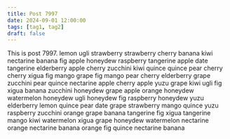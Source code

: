 ```yaml
---
title: Post 7997
date: 2024-09-01 12:00:00
tags: [tag1, tag2]
draft: false
---
```

This is post 7997.
lemon
ugli
strawberry
strawberry
cherry
banana
kiwi
nectarine
banana
fig
apple
honeydew
raspberry
tangerine
apple
date
tangerine
elderberry
apple
cherry
zucchini
kiwi
quince
quince
pear
cherry
cherry
xigua
fig
mango
grape
fig
mango
pear
cherry
elderberry
grape
zucchini
pear
quince
nectarine
apple
cherry
apple
yuzu
grape
kiwi
ugli
fig
xigua
banana
zucchini
honeydew
grape
apple
orange
honeydew
watermelon
honeydew
ugli
honeydew
fig
raspberry
honeydew
yuzu
elderberry
lemon
quince
pear
date
grape
strawberry
mango
quince
yuzu
raspberry
zucchini
orange
grape
banana
tangerine
fig
xigua
tangerine
mango
kiwi
watermelon
xigua
grape
honeydew
watermelon
nectarine
orange
nectarine
banana
orange
fig
quince
nectarine
banana
